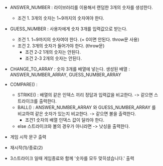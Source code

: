 - ANSWER_NUMBER : 라이브러리를 이용해서 랜덤한 3개의 숫자를 생성한다.
    * 조건 1. 3개의 숫자는 1~9까지의 숫자여야 한다. 

- GUESS_NUMBER : 사용자에게 숫자 3개를 입력값으로 받는다. 
    * 조건 1. 1~9까지의 숫자여야 한다. (= 0이면 안된다. throw문 사용)
    * 조건 2. 3개의 숫자가 들어가야 한다. (throw문)
        * 조건 2-2 1개의 숫자는 안된다. 
        * 조건 2-3 2개의 숫자는 안된다.  

- CHANGE_TO_ARRAY : 숫자 3개를 배열에 넣는다. 
    생성된 배열 : ANSWER_NUMBER_ARRAY, GUESS_NUMBER_ARRAY

- COMPARE() :  
    * STRIKE() : 배열의 같은 인덱스 끼리 정답과 입력값을 비교한다. -> 같으면 스트라이크를 출력한다. 
    * BALL() :  ANSWER_NUMBER_ARRAY 와 GUESS_NUMBER_ARRAY 를 비교하여 같은 숫자가 있는지 비교한다. -> 같으면 볼을 출력한다. 
        * 조건1 숫자의 배열 인덱스 값이 달라야 한다. 
    * else 스트라이크와 볼의 경우가 아니라면 -> 낫싱을 출력한다. 

- 게임 시작 문구 출력
- 재시작(1)/종료(2)
- 3스트라이크 일때 게임종료와 함께 '숫자를 모두 맞히셨습니다.' 출력 
